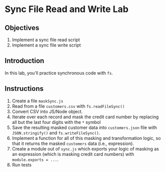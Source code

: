 # Sync File Read and Write Lab

## Objectives

1. Implement a sync file read script
1. Implement a sync file write script

## Introduction

In this lab, you'll practice synchronous code with `fs`.

## Instructions

1. Create a file `maskSync.js`
1. Read from a file `customers.csv` with `fs.readFileSync()`
1. Convert CSV into JS/Node object. 
1. Iterate over each record and mask the credit card number by replacing all but the last four digits with the `*` symbol
1. Save the resulting masked customer data into `customers.json` file with `JSON.stringify()` and `fs.writeFileSync()`.
1. Implement a function for all of this masking and transformation logic, so that it returns the masked `customers` data (i.e., expression).
1. Create a module out of `sync.js` which exports your logic of masking as an expression (which is masking credit card numbers) with `module.exports = ...`. 
1. Run tests

